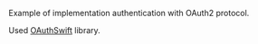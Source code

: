 Example of implementation authentication with OAuth2 protocol.

Used [OAuthSwift](https://github.com/OAuthSwift/OAuthSwift) library.
